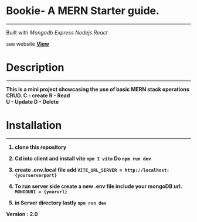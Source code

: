 # Bookie- A MERN Starter guide.
------------------------------
Built with *Mongodb* *Express* *Nodejs* *React*

see website <a href=''><strong>View<strong/></a>


# Description
-------------
This is a mini project showcasing the use of basic MERN stack operations CRUD.
C - create 
R - Read   
U - Update 
D - Delete 

# Installation
--------------
1. clone this repository

2. Cd into client and install vite 
   `npm I vite`
   Do
  `npm run dev`
3. create .env.local file
   add `VITE_URL_SERVER = http://localhost:{yourserverport}` 

3. To run server side create a new .env file
    include your mongoDB url. `MONGOURI = {yoururl}`
4. in Server directory lastly `npm run dev`


Version : 2.0

 
